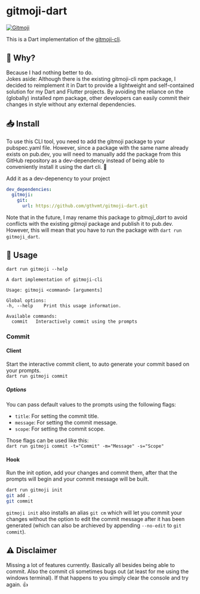 # gitmoji-dart
<a href="https://gitmoji.dev">
  <img
    src="https://img.shields.io/badge/gitmoji-%20😜%20😍-FFDD67.svg?style=flat-square"
    alt="Gitmoji"
  />
</a>

This is a Dart implementation of the [gitmoji-cli](https://github.com/carloscuesta/gitmoji-cli).

## 🤔 Why?
Because I had nothing better to do. \
Jokes aside: Although there is the existing gitmoji-cli npm package, I decided to reimplement it in Dart to provide a lightweight and self-contained solution for my Dart and Flutter projects. By avoiding the reliance on the (globally) installed npm package, other developers can easily commit their changes in style without any external dependencies.

## 📥 Install
To use this CLI tool, you need to add the gitmoji package to your pubspec.yaml file. However, since a package with the same name already exists on pub.dev, you will need to manually add the package from this GitHub repository as a dev-dependency instead of being able to conveniently install it using the dart cli. 🥲

Add it as a dev-depenency to your project
```yaml
dev_dependencies:
  gitmoji:
    git:
      url: https://github.com/gthvmt/gitmoji-dart.git
```
Note that in the future, I may rename this package to *gitmoji_dart* to avoid conflicts with the existing *gitmoji* package and publish it to pub.dev. However, this will mean that you have to run the package with `dart run gitmoji_dart`.

<!-- The following is only relevant once the package was published to pub.dev:
or install it globaly \
`dart pub global activate gitmoji_dart`
-->
## 📝 Usage
<!-- The following is only relevant once the package was published to pub.dev:
If you installed this package globally you can ommit the ``dart run`` infront of the commands\ -->
`dart run gitmoji --help`
```
A dart implementation of gitmoji-cli

Usage: gitmoji <command> [arguments]

Global options:
-h, --help    Print this usage information.

Available commands:
  commit   Interactively commit using the prompts
```

### Commit
#### Client
Start the interactive commit client, to auto generate your commit based on your prompts. \
`dart run gitmoji commit`

##### Options
You can pass default values to the prompts using the following flags:
- `title`: For setting the commit title.
- `message`: For setting the commit message.
- `scope`: For setting the commit scope.

Those flags can be used like this:\
`dart run gitmoji commit -t="Commit" -m="Message" -s="Scope"`

#### Hook
Run the init option, add your changes and commit them, after that the prompts will begin and your commit message will be built.
```bash
dart run gitmoji init
git add .
git commit
```
`gitmoji init` also installs an alias `git cm` which will let you commit your changes without the option to edit the commit message after it has been generated (which can also be archieved by appending `--no-edit` to `git commit`).

## ⚠️ Disclaimer
Missing a lot of features currently. Basically all besides being able to commit. Also the commit cli sometimes bugs out (at least for me using the windows terminal). If that happens to you simply clear the console and try again. 👍
